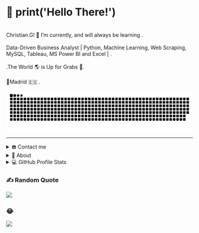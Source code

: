 # 💫 print('Hello There!')
<br>  Christian.G! 🌱 I’m currently, and will always be learning . <br><br> Data-Driven Business Analyst | Python, Machine Learning, Web Scraping, MySQL, Tableau, MS Power BI and Excel | .<br><br>  .The World 🌎 is Up for Grabs 🚀. <br><br> 📍Madrid 🇪🇸 .

<div align="center">
  <a href="https://1999azzar.github.io/1999AZZAR/">
  <img  src="https://github.com/1999AZZAR/1999AZZAR/blob/main/resources/img/grid-snake.svg"
       alt="snake" /></a>
</div>

-----
<details>
  <summary>☎️ Contact me</summary>
<div>
  <samp>
    <h2 align="left">You can reach me by:</h2>
    <p align="left">
      <br/>
      <a href="https://www.linkedin.com/in/christiangardel/" target="blank"><img align="center"
         src="https://img.shields.io/badge/linkedin-%231DA1F2.svg?style=for-the-badge&logo=linkedin&logoColor=white"
         alt="azzar" height="30"/></a>
    </p>
      <br>
    </p>
  </samp>
</div>
</details>

<details>
  <summary>🧮 About</summary>
<div>
<samp>
<h2 align="left">About this Account</h2>
 <p align="left">
  <a href="https://github.com/LuckyGardel" target="blank"><img align="left" 
     src="https://komarev.com/ghpvc/?username=LuckyGardel&style=for-the-badge&label=PROFILE+VIEWS" height="25"
     alt="views count" /></a><br>
</p>
</p>
</samp>
</div>
</details>
  
<details> 
  <summary>💻 GitHub Profile Stats</summary>
  <div>
  <samp>
    <h2 align="center"> Github stats </h2>
      <br/>
    <details open>
  <summary><h3>Languages</h3></summary>
            <p align="center">
        <a href="https://github.com/LuckyGardel/">
          <img src="https://github-readme-stats.vercel.app/api/top-langs/?username=LuckyGardel&langs_count=6&theme=gruvbox&layout=compact&hide_border=true"
          alt="LuckyGardel :: overall Top Langs " /></a>
      </p>
        <p align="center">
          <a href="https://github.com/LuckyGardel/">
          <img width="45%" src="https://github-profile-summary-cards.vercel.app/api/cards/repos-per-language?username=LuckyGardel&theme=gruvbox&layout=compact&hide_border=true"
          alt="LuckyGardel :: Top Langs by repo" />
          <img width="45%" src="https://github-profile-summary-cards.vercel.app/api/cards/most-commit-language?username=LuckyGardel&theme=gruvbox&layout=compact&hide_border=true"
          alt="LuckyGardel :: Top Langs by commit" />
          </a>
        </p>
</details>
    <details open>
  <summary><h3>Stasistics</h3></summary>
        <p align="center">
          <a href="https://github.com/LuckyGardel/">
          <img width="49.5%" src="https://github-readme-stats.vercel.app/api?username=LuckyGardel&show_icons=true&theme=gruvbox&hide_border=true" />
          <img width="49.5%" src="https://github-readme-streak-stats.herokuapp.com/?user=LuckyGardel&theme=gruvbox&hide_border=true" />
          </a>
       </p>
     <br>
     </samp>
  </div>    
</details>  
  
### ✍️ Random Quote
![](https://quotes-github-readme.vercel.app/api?type=horizontal&theme=radical)
  
### 😂
<img src="https://i.giphy.com/media/xT9C25UNTwfZuk85WP/giphy.webp"/>
